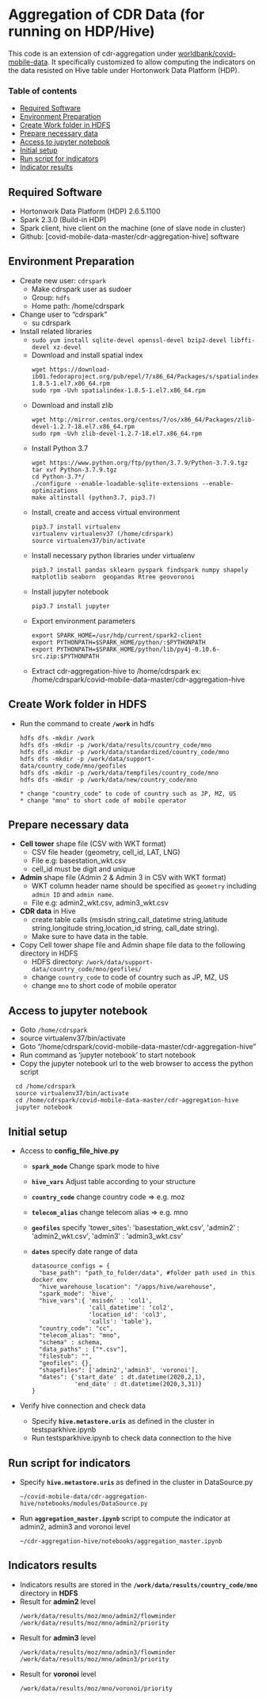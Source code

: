 # Aggregation of CDR Data (for running on HDP/Hive)

This code is an extension of cdr-aggregation under [worldbank/covid-mobile-data](https://github.com/worldbank/covid-mobile-data/tree/master/cdr-aggregation). It specifically customized to allow computing the indicators on the data resisted on Hive table under Hortonwork Data Platform (HDP).


### Table of contents

* [Required Software](#required-software)
* [Environment Preparation](#environment-preparation)
* [Create Work folder in HDFS](#create-work-folder-in-hdfs)
* [Prepare necessary data](#prepare-necessary-data)
* [Access to jupyter notebook](#access-to-jupyter-notebook)
* [Initial setup](#initial-setup)
* [Run script for indicators](#run-script-for-indicators)
* [Indicator results](#indicator-results)


## Required Software
* Hortonwork Data Platform (HDP) 2.6.5.1100
* Spark 2.3.0 (Build-in HDP)
* Spark client, hive client on the machine (one of slave node in cluster)
* Github: [covid-mobile-data-master/cdr-aggregation-hive] software
## Environment Preparation
* Create new user: `cdrspark`
  * Make cdrspark user as sudoer
  * Group: `hdfs`
  * Home path: /home/cdrspark
* Change user to “cdrspark”
  * su cdrspark
* Install related libraries
  * `sudo yum install sqlite-devel openssl-devel bzip2-devel libffi-devel xz-devel`
  * Download and install spatial index
    ```
    wget https://download-ib01.fedoraproject.org/pub/epel/7/x86_64/Packages/s/spatialindex-1.8.5-1.el7.x86_64.rpm
    sudo rpm -Uvh spatialindex-1.8.5-1.el7.x86_64.rpm
    ```
  * Download and install zlib
    ```
    wget http://mirror.centos.org/centos/7/os/x86_64/Packages/zlib-devel-1.2.7-18.el7.x86_64.rpm
    sudo rpm -Uvh zlib-devel-1.2.7-18.el7.x86_64.rpm
    ```
  * Install Python 3.7
    ```
    wget https://www.python.org/ftp/python/3.7.9/Python-3.7.9.tgz
    tar xvf Python-3.7.9.tgz
    cd Python-3.7*/
    ./configure --enable-loadable-sqlite-extensions --enable-optimizations
    make altinstall (python3.7, pip3.7)
    ```
  * Install, create and access virtual environment
    ```
    pip3.7 install virtualenv
    virtualenv virtualenv37 (/home/cdrspark)
    source virtualenv37/bin/activate
    ```
  * Install necessary python libraries under virtualenv
    ```
    pip3.7 install pandas sklearn pyspark findspark numpy shapely matplotlib seaborn  geopandas Rtree geovoronoi
    ```
  * Install jupyter notebook
    ```
    pip3.7 install jupyter
    ```
  * Export environment parameters
    ```
    export SPARK_HOME=/usr/hdp/current/spark2-client
    export PYTHONPATH=$SPARK_HOME/python/:$PYTHONPATH
    export PYTHONPATH=$SPARK_HOME/python/lib/py4j-0.10.6-src.zip:$PYTHONPATH
    ```
  * Extract cdr-aggregation-hive to /home/cdrspark
    ex: /home/cdrspark/covid-mobile-data-master/cdr-aggregation-hive

## Create Work folder in HDFS
  * Run the command to create **`/work`** in hdfs
    ```
    hdfs dfs -mkdir /work
    hdfs dfs -mkdir -p /work/data/results/country_code/mno
    hdfs dfs -mkdir -p /work/data/standardized/country_code/mno
    hdfs dfs -mkdir -p /work/data/support-data/country_code/mno/geofiles
    hdfs dfs -mkdir -p /work/data/tempfiles/country_code/mno
    hdfs dfs -mkdir -p /work/data/new/country_code/mno

    * change "country_code" to code of country such as JP, MZ, US
    * change "mno" to short code of mobile operator
    ```

## Prepare necessary data
  * **Cell tower** shape file (CSV with WKT format) 
    * CSV file header (geometry, cell_id, LAT, LNG)
    * File e.g: basestation_wkt.csv
    * cell_id must be digit and unique
  * **Admin** shape file (Admin 2 & Admin 3 in CSV with WKT format)
    * WKT column header name should be specified as `geometry` including `admin ID` and `admin name`.
    * File e.g: admin2_wkt.csv, admin3_wkt.csv
  * **CDR data** in Hive
    * create table calls (msisdn string,call_datetime string,latitude string,longitude string,location_id string, call_date string).
    * Make sure to have data in the table.
  * Copy Cell tower shape file and Admin shape file data to the following directory in HDFS 
    * HDFS directory: `/work/data/support-data/country_code/mno/geofiles/`
    * change `country_code` to code of country such as JP, MZ, US
    * change `mno` to short code of mobile operator

## Access to jupyter notebook
  * Goto `/home/cdrspark`
  * source virtualenv37/bin/activate
  * Goto “/home/cdrspark/covid-mobile-data-master/cdr-aggregation-hive”
  * Run command as ‘jupyter notebook’ to start notebook
  * Copy the jupyter notebook url to the web browser to access the python script

  ```
    cd /home/cdrspark
    source virtualenv37/bin/activate
    cd /home/cdrspark/covid-mobile-data-master/cdr-aggregation-hive
    jupyter notebook
  ```
## Initial setup 
  * Access to **config_file_hive.py**
    * **`spark_mode`** Change spark mode to hive
    * **`hive_vars`** Adjust table according to your structure
    * **`country_code`** change country code => e.g. moz 
    * **`telecom_alias`** change  telecom alias => e.g. mno 
    * **`geofiles`** specify 'tower_sites': 'basestation_wkt.csv', 'admin2' : 'admin2_wkt.csv', 'admin3' : 'admin3_wkt.csv'
    * **`dates`** specify date range of data

      ```
      datasource_configs = {
        "base_path": "path_to_folder/data", #folder path used in this docker env
        "hive_warehouse_location": "/apps/hive/warehouse",
        "spark_mode": 'hive',
        "hive_vars":{ 'msisdn' : 'col1',
                      'call_datetime': 'col2',
                      'location_id': 'col3',
                      'calls': 'table'},
        "country_code": "cc",
        "telecom_alias": "mno",
        "schema" : schema,
        "data_paths" : ["*.csv"],
        "filestub": "",
        "geofiles": {},
        "shapefiles": ['admin2','admin3', 'voronoi'],
        "dates": {'start_date' : dt.datetime(2020,2,1),
                  'end_date' : dt.datetime(2020,3,31)}
      }
      ```
  
  * Verify hive connection and check data
    * Specify **`hive.metastore.uris`** as defined in the cluster in testsparkhive.ipynb
    * Run testsparkhive.ipynb to check data connection to the hive 


## Run script for indicators
  * Specify **`hive.metastore.uris`** as defined in the cluster in DataSource.py
    ```
    ~/covid-mobile-data/cdr-aggregation-hive/notebooks/modules/DataSource.py
    ```
  * Run **`aggregation_master.ipynb`** script to compute the indicator at admin2, admin3 and voronoi level
    ```
    ~/cdr-aggregation-hive/notebooks/aggregation_master.ipynb
    ```

## Indicators results
  * Indicators results are stored in the **`/work/data/results/country_code/mno`** directory in **HDFS**
  * Result for **admin2** level 
    ```
    /work/data/results/moz/mno/admin2/flowminder
    /work/data/results/moz/mno/admin2/priority
    ```
  * Result for **admin3** level 
       ```
      /work/data/results/moz/mno/admin3/flowminder
      /work/data/results/moz/mno/admin3/priority
      ```
  * Result for **voronoi** level 
       ```
      /work/data/results/moz/mno/voronoi/priority
      ```


